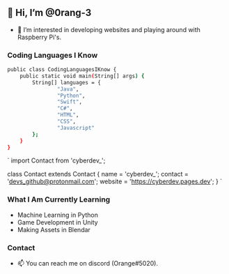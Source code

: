 ## 👋 Hi, I’m @0rang-3
- 👀 I’m interested in developing websites and playing around with Raspberry Pi's.

### Coding Languages I Know
```bash
public class CodingLanguagesIKnow {
    public static void main(String[] args) {
        String[] languages = {
                "Java",
                "Python",
                "Swift",
                "C#",
                "HTML",
                "CSS",
                "Javascript"
        };
    }
}
```
`
import Contact from 'cyberdev_';

class Contact extends Contact {
  name    = 'cyberdev_';
  contact   = 'devs_github@protonmail.com';
  website = 'https://cyberdev.pages.dev';
}
`

### What I Am Currently Learning
 - Machine Learning in Python
 - Game Development in Unity
 - Making Assets in Blendar




### Contact
- 📫 You can reach me on discord (Orange#5020).

<!---
0rang-3/0rang-3 is a ✨ special ✨ repository because its `README.md` (this file) appears on your GitHub profile.
You can click the Preview link to take a look at your changes.
--->
